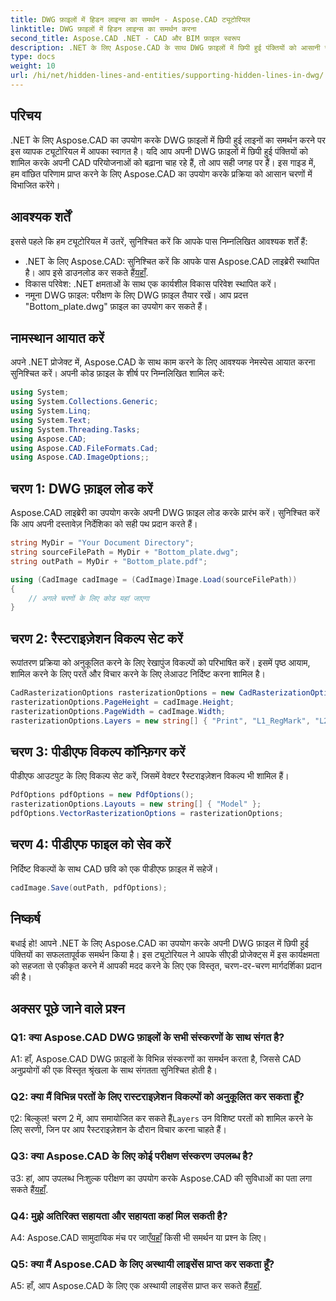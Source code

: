 ```yaml
---
title: DWG फ़ाइलों में हिडन लाइन्स का समर्थन - Aspose.CAD ट्यूटोरियल
linktitle: DWG फ़ाइलों में हिडन लाइन्स का समर्थन करना
second_title: Aspose.CAD .NET - CAD और BIM फ़ाइल स्वरूप
description: .NET के लिए Aspose.CAD के साथ DWG फ़ाइलों में छिपी हुई पंक्तियों को आसानी से अनलॉक करें। निर्बाध एकीकरण के लिए हमारी चरण-दर-चरण मार्गदर्शिका का पालन करें।
type: docs
weight: 10
url: /hi/net/hidden-lines-and-entities/supporting-hidden-lines-in-dwg/
--- 
```

## परिचय

.NET के लिए Aspose.CAD का उपयोग करके DWG फ़ाइलों में छिपी हुई लाइनों का समर्थन करने पर इस व्यापक ट्यूटोरियल में आपका स्वागत है। यदि आप अपनी DWG फ़ाइलों में छिपी हुई पंक्तियों को शामिल करके अपनी CAD परियोजनाओं को बढ़ाना चाह रहे हैं, तो आप सही जगह पर हैं। इस गाइड में, हम वांछित परिणाम प्राप्त करने के लिए Aspose.CAD का उपयोग करके प्रक्रिया को आसान चरणों में विभाजित करेंगे।

## आवश्यक शर्तें

इससे पहले कि हम ट्यूटोरियल में उतरें, सुनिश्चित करें कि आपके पास निम्नलिखित आवश्यक शर्तें हैं:
-  .NET के लिए Aspose.CAD: सुनिश्चित करें कि आपके पास Aspose.CAD लाइब्रेरी स्थापित है। आप इसे डाउनलोड कर सकते हैं[यहाँ](https://releases.aspose.com/cad/net/).
- विकास परिवेश: .NET क्षमताओं के साथ एक कार्यशील विकास परिवेश स्थापित करें।
- नमूना DWG फ़ाइल: परीक्षण के लिए DWG फ़ाइल तैयार रखें। आप प्रदत्त "Bottom_plate.dwg" फ़ाइल का उपयोग कर सकते हैं।

## नामस्थान आयात करें

अपने .NET प्रोजेक्ट में, Aspose.CAD के साथ काम करने के लिए आवश्यक नेमस्पेस आयात करना सुनिश्चित करें। अपनी कोड फ़ाइल के शीर्ष पर निम्नलिखित शामिल करें:

```csharp
using System;
using System.Collections.Generic;
using System.Linq;
using System.Text;
using System.Threading.Tasks;
using Aspose.CAD;
using Aspose.CAD.FileFormats.Cad;
using Aspose.CAD.ImageOptions;;
```

## चरण 1: DWG फ़ाइल लोड करें

Aspose.CAD लाइब्रेरी का उपयोग करके अपनी DWG फ़ाइल लोड करके प्रारंभ करें। सुनिश्चित करें कि आप अपनी दस्तावेज़ निर्देशिका को सही पथ प्रदान करते हैं।

```csharp
string MyDir = "Your Document Directory";
string sourceFilePath = MyDir + "Bottom_plate.dwg";
string outPath = MyDir + "Bottom_plate.pdf";

using (CadImage cadImage = (CadImage)Image.Load(sourceFilePath))
{
    // अगले चरणों के लिए कोड यहां जाएगा
}
```

## चरण 2: रैस्टराइज़ेशन विकल्प सेट करें

रूपांतरण प्रक्रिया को अनुकूलित करने के लिए रेखापुंज विकल्पों को परिभाषित करें। इसमें पृष्ठ आयाम, शामिल करने के लिए परतें और विचार करने के लिए लेआउट निर्दिष्ट करना शामिल है।

```csharp
CadRasterizationOptions rasterizationOptions = new CadRasterizationOptions();
rasterizationOptions.PageHeight = cadImage.Height;
rasterizationOptions.PageWidth = cadImage.Width;
rasterizationOptions.Layers = new string[] { "Print", "L1_RegMark", "L2_RegMark" };
```

## चरण 3: पीडीएफ विकल्प कॉन्फ़िगर करें

पीडीएफ आउटपुट के लिए विकल्प सेट करें, जिसमें वेक्टर रैस्टराइज़ेशन विकल्प भी शामिल हैं।

```csharp
PdfOptions pdfOptions = new PdfOptions();
rasterizationOptions.Layouts = new string[] { "Model" };
pdfOptions.VectorRasterizationOptions = rasterizationOptions;
```

## चरण 4: पीडीएफ फाइल को सेव करें

निर्दिष्ट विकल्पों के साथ CAD छवि को एक पीडीएफ फ़ाइल में सहेजें।

```csharp
cadImage.Save(outPath, pdfOptions);
```

## निष्कर्ष

बधाई हो! आपने .NET के लिए Aspose.CAD का उपयोग करके अपनी DWG फ़ाइल में छिपी हुई पंक्तियों का सफलतापूर्वक समर्थन किया है। इस ट्यूटोरियल ने आपके सीएडी प्रोजेक्ट्स में इस कार्यक्षमता को सहजता से एकीकृत करने में आपकी मदद करने के लिए एक विस्तृत, चरण-दर-चरण मार्गदर्शिका प्रदान की है।

## अक्सर पूछे जाने वाले प्रश्न

### Q1: क्या Aspose.CAD DWG फ़ाइलों के सभी संस्करणों के साथ संगत है?

A1: हाँ, Aspose.CAD DWG फ़ाइलों के विभिन्न संस्करणों का समर्थन करता है, जिससे CAD अनुप्रयोगों की एक विस्तृत श्रृंखला के साथ संगतता सुनिश्चित होती है।

### Q2: क्या मैं विभिन्न परतों के लिए रास्टराइज़ेशन विकल्पों को अनुकूलित कर सकता हूँ?

 ए2: बिल्कुल! चरण 2 में, आप समायोजित कर सकते हैं`Layers` उन विशिष्ट परतों को शामिल करने के लिए सरणी, जिन पर आप रैस्टराइज़ेशन के दौरान विचार करना चाहते हैं।

### Q3: क्या Aspose.CAD के लिए कोई परीक्षण संस्करण उपलब्ध है?

 उ3: हां, आप उपलब्ध निःशुल्क परीक्षण का उपयोग करके Aspose.CAD की सुविधाओं का पता लगा सकते हैं[यहाँ](https://releases.aspose.com/).

### Q4: मुझे अतिरिक्त सहायता और सहायता कहां मिल सकती है?

 A4: Aspose.CAD सामुदायिक मंच पर जाएँ[यहाँ](https://forum.aspose.com/c/cad/19) किसी भी समर्थन या प्रश्न के लिए।

### Q5: क्या मैं Aspose.CAD के लिए अस्थायी लाइसेंस प्राप्त कर सकता हूँ?

 A5: हाँ, आप Aspose.CAD के लिए एक अस्थायी लाइसेंस प्राप्त कर सकते हैं[यहाँ](https://purchase.aspose.com/temporary-license/).